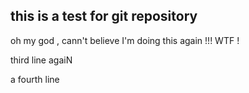 ## this is a test for git repository

oh my god , cann't believe I'm doing this again !!! WTF !

third line agaiN

a fourth line
